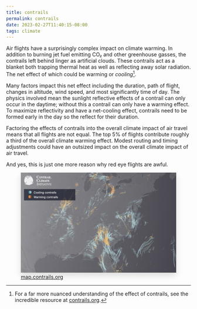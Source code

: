 ```yaml
---
title: contrails
permalink: contrails
date: 2023-02-27T11:40:15-08:00
tags: climate
---
```


Air flights have a surprisingly complex impact on climate warming. In addition
to burning jet fuel emitting CO₂ and other greenhouse gasses, the contrails left
behind linger as artificial clouds. These contrails act as a blanket both
trapping thermal heat as well as reflecting away solar radiation. The net effect
of which could be warming or _cooling_[^1].

Many factors impact this net effect including the duration, path of flight,
changes in altitude, wind speed, and most significantly time of day. The physics
involved mean the sunlight reflective effects of a contrail can only occur in
the daytime; without this a contrail can only have a warming effect. To maximize
reflectivity and have a net-cooling effect, contrails need to be formed early in
the day so the reflect for their duration.

Factoring the effects of contrails into the overall climate impact of air travel
means that all flights are not equal. The top 5% of flights contribute roughly a
third of the overall climate warming effect. Modest routing and timing
adjustments could have an outsized impact on the overall climate impact of air
travel.

And yes, this is just one more reason why red eye flights are awful.

<a href="https://map.contrails.org/">
  <figure>
    <img
      src="../media/b9131a06528b711b.png"
      style="box-shadow: 0 0.5rem 1rem #00000022;"
    />
    <figcaption>map.contrails.org</figcaption>
  </figure>
</a>

[^1]:
    For a far more nuanced understanding of the effect of contrails, see the
    incredible resource at [contrails.org](https://map.contrails.org/).
